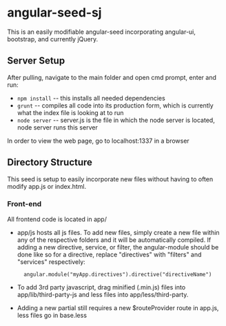 # angular-seed-sj

This is an easily modifiable angular-seed incorporating angular-ui, bootstrap, and currently jQuery.

## Server Setup

After pulling, navigate to the main folder and open cmd prompt, enter and run:
* `npm install` -- this installs all needed dependencies
* `grunt` -- compiles all code into its production form, which is currently what the index file is looking at to run
* `node server` -- server.js is the file in which the node server is located, node server runs this server

In order to view the web page, go to localhost:1337 in a browser

## Directory Structure
This seed is setup to easily incorporate new files without having to often modify app.js or index.html.

### Front-end
All frontend code is located in app/

* app/js hosts all js files. To add new files, simply create a new file within any of the respective folders and it will be automatically compiled.
If adding a new directive, service, or filter, the angular-module should be done like so for a directive, replace "directives" with "filters" and "services" respectively:

		angular.module("myApp.directives").directive("directiveName")

* To add 3rd party javascript, drag minified (.min.js) files into app/lib/third-party-js and less files into app/less/third-party.

* Adding a new partial still requires a new $routeProvider route in app.js, less files go in base.less
